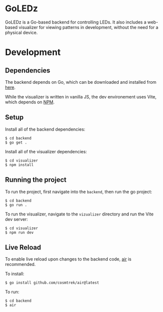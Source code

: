 # GoLEDz

GoLEDz is a Go-based backend for controlling LEDs. It also includes a web-based visualizer for viewing patterns in development, without the need for a physical device.

# Development

## Dependencies

The backend depends on Go, which can be downloaded and installed from [here](https://go.dev/doc/install).

While the visualizer is written in vanilla JS, the dev environement uses Vite, which depends on [NPM](https://docs.npmjs.com/downloading-and-installing-node-js-and-npm). 

## Setup

Install all of the backend dependencies:
```
$ cd backend
$ go get .
```

Install all of the visualizer dependencies:
```
$ cd visualizer
$ npm install
```

## Running the project
To run the project, first navigate into the `backend`, then run the go project:

```
$ cd backend
$ go run .
```

To run the visualizer, navigate to the `vizualizer` directory and run the Vite dev server:

```
$ cd visualizer
$ npm run dev
```

## Live Reload

To enable live reload upon changes to the backend code, [air](https://github.com/cosmtrek/air) is recommended.

To install:
```
$ go install github.com/cosmtrek/air@latest
```

To run:
```
$ cd backend
$ air
```